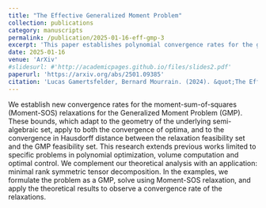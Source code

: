 ```yaml
---
title: "The Effective Generalized Moment Problem"
collection: publications
category: manuscripts
permalink: /publication/2025-01-16-eff-gmp-3
excerpt: 'This paper establishes polynomial convergence rates for the generalized moment problem in both the optima and feasibility sets.'
date: 2025-01-16
venue: 'ArXiv'
#slidesurl: #'http://academicpages.github.io/files/slides2.pdf'
paperurl: 'https://arxiv.org/abs/2501.09385'
citation: 'Lucas Gamertsfelder, Bernard Mourrain. (2024). &quot;The Effective Generalized Moment Problem.&quot; <i>ArXiv</i>.'
---
```


We establish new convergence rates for the moment-sum-of-squares (Moment-SOS) relaxations for the Generalized Moment Problem (GMP). These bounds, which adapt to the geometry of the underlying semi-algebraic set, apply to both the convergence of optima, and to the convergence in Hausdorff distance between the relaxation feasibility set and the GMP feasibility set. This research extends previous works limited to specific problems in polynomial optimization, volume computation and optimal control. We complement our theoretical analysis with an application: minimal rank symmetric tensor decomposition. In the examples, we formulate the problem as a GMP, solve using Moment-SOS relaxation, and apply the theoretical results to observe a convergence rate of the relaxations. 